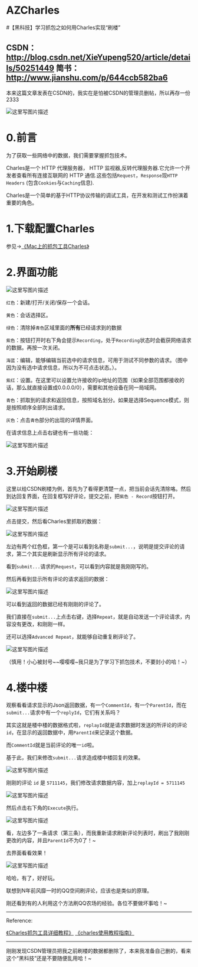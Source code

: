# AZCharles
#【黑科技】学习抓包之如何用Charles实现“刷楼”

CSDN：http://blog.csdn.net/XieYupeng520/article/details/50251449
简书：http://www.jianshu.com/p/644ccb582ba6
---

本来这篇文章发表在CSDN的，我实在是怕被CSDN的管理员删帖，所以再存一份2333

![这里写图片描述](http://img.blog.csdn.net/20151210152419387)

0.前言
===
为了获取一些网络中的数据，我们需要掌握抓包技术。

Charles是一个 HTTP 代理服务器， HTTP 监视器,反转代理服务器.它允许一个开发者查看所有连接互联网的 HTTP 通信.这些包括`Request`，`Response`现`HTTP Headers` (包含`Cookies`与`Caching`信息).

Charles是一个简单的基于HTTP协议传输的调试工具，在开发和测试工作扮演着重要的角色。   


1.下载配置Charles
===

参见->[《Mac上的抓包工具Charles》](http://blog.csdn.net/jiangwei0910410003/article/details/41620363)

2.界面功能
===

![这里写图片描述](http://img.blog.csdn.net/20151210163706481)

`红色`：新建/打开/关闭/保存一个会话。

`黄色`：会话选择区。

`绿色`：清除掉`青色`区域里面的**所有**已经请求到的数据

`紫色`：按钮打开时右下角会提示`Recording`，处于`Recording`状态时会截获网络请求的数据。再按一次关闭。

`海蓝`：编辑，能够编辑当前选中的请求信息，可用于测试不同参数的请求。（图中因为没有选中请求信息，所以为不可点击状态。）。

`紫红`：设置。在这里可以设置允许接收的ip地址的范围（如果全部范围都接收的话，那么就直接设置成0.0.0.0/0），需要和其他设备在同一局域网。

`青色`：抓取到的请求和返回信息，按照域名划分。如果是选择Sequence模式，则是按照顺序全部列出请求。

`灰色`：点击`青色`部分的出现的详情界面。

在请求信息上点击右键也有一些功能：

![这里写图片描述](http://img.blog.csdn.net/20151210165633961)

3.开始刷楼
===
这里以给CSDN刷楼为例，首先为了看得更清楚一点，把当前会话先清除咯。然后到达回复界面，在回复框写好评论，提交之前，把`紫色 - Record`按钮打开。

![这里写图片描述](http://img.blog.csdn.net/20151210170947015)

点击提交，然后看Charles里抓取的数据：

![这里写图片描述](http://img.blog.csdn.net/20151210171203658)

左边有两个红色框，第一个是可以看到名称是`submit...`，说明是提交评论的请求，第二个其实是刷新显示所有评论的请求。

看到`submit...`请求的`Request`，可以看到内容就是我刚刚写的。

然后再看到显示所有评论的请求返回的数据：

![这里写图片描述](http://img.blog.csdn.net/20151210172031208)

可以看到返回的数据已经有刚刚的评论了。

我们直接在`submit...`上点击右键，选择`Repeat`，就是自动发送一个评论请求，内容没有更改，和刚刚一样。

还可以选择`Advanced Repeat`，就能够自动重复刷评论了。

![这里写图片描述](http://img.blog.csdn.net/20151210172654994)

（慎用！小心被封号~~嘤嘤嘤~我只是为了学习下抓包技术，不要封小的哈！~）

4.楼中楼
===

观察看看请求显示的Json返回数据，有一个`CommentId`，有一个`ParentId`，而在`submit...`请求中有一个`replyId`，它们有关系吗？

其实这就是楼中楼的数据格式啦，`replayId`就是请求数据时发送的所评论的评论`id`，在显示的返回数据中，用`ParentId`来记录这个数据。

而`CommentId`就是当前评论的唯一`id`啦。

基于此，我们来修改`submit...`请求造成楼中楼回复的效果。

![这里写图片描述](http://img.blog.csdn.net/20151210173452926)

刚刚的评论 `id` 是 `5711145`，我们修改请求数据内容，加上`replayId = 5711145`

![这里写图片描述](http://img.blog.csdn.net/20151210173702090)

然后点击右下角的`Execute`执行。

![这里写图片描述](http://img.blog.csdn.net/20151210174025145)

看，左边多了一条请求（第三条），而我重新请求刷新评论列表时，刷出了我刚刚更改的内容，并且`ParentId`不为0了！~

去界面看看效果！

![这里写图片描述](http://img.blog.csdn.net/20151210174250958)

哈哈，有了，好好玩。


联想到N年前风靡一时的QQ空间刷评论，应该也是类似的原理。

刚还看到有的人利用这个方法刷QQ农场的经验。各位不要做坏事哈！~

---

Reference:

[《Charles抓包工具详细教程》](http://jingyan.baidu.com/album/5bbb5a1b4cb92513eaa1797a.html?picindex=2)
[《charles使用教程指南》](http://drops.wooyun.org/tips/2423)

---

刚刚发现CSDN管理员把我之前刷楼的数据都删除了，本来我准备自己删的，看来这个“黑科技”还是不要随便乱用哈！~

